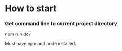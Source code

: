 # How to start

### Get command line to current project directory

npm run dev

Must have npm and node installed.
